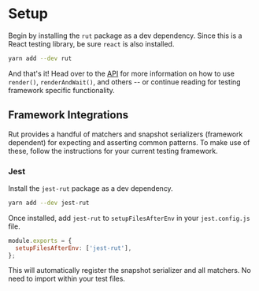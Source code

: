 # Setup

Begin by installing the `rut` package as a dev dependency. Since this is a React testing library, be
sure `react` is also installed.

```bash
yarn add --dev rut
```

And that's it! Head over to the [API](./api.md) for more information on how to use `render()`,
`renderAndWait()`, and others -- or continue reading for testing framework specific functionality.

## Framework Integrations

Rut provides a handful of matchers and snapshot serializers (framework dependent) for expecting and
asserting common patterns. To make use of these, follow the instructions for your current testing
framework.

### Jest

Install the `jest-rut` package as a dev dependency.

```bash
yarn add --dev jest-rut
```

Once installed, add `jest-rut` to `setupFilesAfterEnv` in your `jest.config.js` file.

```js
module.exports = {
  setupFilesAfterEnv: ['jest-rut'],
};
```

This will automatically register the snapshot serializer and all matchers. No need to import within
your test files.
